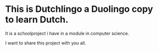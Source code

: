 <h1>This is Dutchlingo a Duolingo copy to learn Dutch.</h1>

It is a schoolproject i have in a module in computer science.

I want to share this project with you all.


